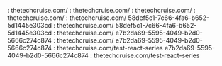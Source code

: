  : thetechcruise.com/
 : thetechcruise.com/
 : thetechcruise.com/
 : thetechcruise.com/
 : thetechcruise.com/
58def5c1-7c66-4fa6-b652-5d1445e303cd : thetechcruise.com/
58def5c1-7c66-4fa6-b652-5d1445e303cd : thetechcruise.com/
e7b2da69-5595-4049-b2d0-5666c274c874 : thetechcruise.com/
e7b2da69-5595-4049-b2d0-5666c274c874 : thetechcruise.com/test-react-series
e7b2da69-5595-4049-b2d0-5666c274c874 : thetechcruise.com/test-react-series
